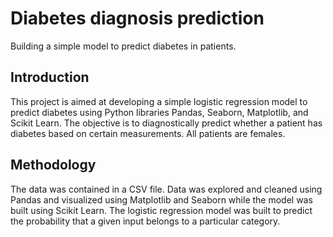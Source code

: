 # Diabetes diagnosis prediction

Building a simple model to predict diabetes in patients.

## Introduction

This project is aimed at developing a simple logistic regression model to predict diabetes using Python libraries Pandas, Seaborn, Matplotlib, and Scikit Learn. The objective is to diagnostically predict whether a patient has diabetes based on certain measurements. All patients are females.

## Methodology

The data was contained in a CSV file. Data was explored and cleaned using Pandas and visualized using Matplotlib and Seaborn while the model was built using Scikit Learn. The logistic regression model was built to predict the probability that a given input belongs to a particular category.

